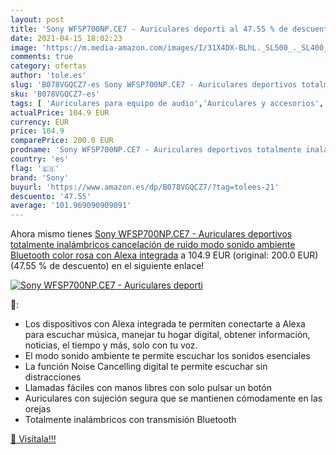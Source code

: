 ```yaml
---
layout: post
title: 'Sony WFSP700NP.CE7 - Auriculares deporti al 47.55 % de descuento'
date: 2021-04-15 18:02:23
image: 'https://m.media-amazon.com/images/I/31X4DX-BLhL._SL500_._SL400_.jpg'
comments: true
category: ofertas
author: 'tole.es'
slug: 'B078VGQCZ7-es Sony WFSP700NP.CE7 - Auriculares deportivos totalmente...'
sku: 'B078VGQCZ7-es'
tags: [ 'Auriculares para equipo de audio','Auriculares y accesorios','Electrónica','alexa','sony', ]
actualPrice: 104.9 EUR
currency: EUR
price: 104.9
comparePrice: 200.0 EUR
prodname: 'Sony WFSP700NP.CE7 - Auriculares deportivos totalmente inalámbricos  cancelación de ruido  modo sonido ambiente  Bluetooth    color rosa  con Alexa integrada'
country: 'es'
flag: '🇪🇸'
brand: 'Sony'
buyurl: 'https://www.amazon.es/dp/B078VGQCZ7/?tag=tolees-21'
descuento: '47.55'
average: '101.969090909091'
---
```


Ahora mismo tienes [Sony WFSP700NP.CE7 - Auriculares deportivos totalmente inalámbricos  cancelación de ruido  modo sonido ambiente  Bluetooth    color rosa  con Alexa integrada](https://www.amazon.es/dp/B078VGQCZ7/?tag=tolees-21) a 104.9 EUR (original: 200.0 EUR) (47.55 %  de descuento) en el siguiente enlace!

[![Sony WFSP700NP.CE7 - Auriculares deporti](https://m.media-amazon.com/images/I/31X4DX-BLhL._SL500_._SL400_.jpg)](https://www.amazon.es/dp/B078VGQCZ7/?tag=tolees-21)

🔎:

- Los dispositivos con Alexa integrada te permiten conectarte a Alexa para escuchar música, manejar tu hogar digital, obtener información, noticias, el tiempo y más, solo con tu voz.
- El modo sonido ambiente te permite escuchar los sonidos esenciales
- La función Noise Cancelling digital te permite escuchar sin distracciones
- Llamadas fáciles con manos libres con solo pulsar un botón
- Auriculares con sujeción segura que se mantienen cómodamente en las orejas
- Totalmente inalámbricos con transmisión Bluetooth

[🛒 Visítala!!!](https://www.amazon.es/dp/B078VGQCZ7/?tag=tolees-21)
